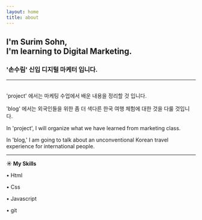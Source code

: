 ```yaml
---
layout: home
title: about
---
```


## I'm Surim Sohn,<br> I'm learning to Digital Marketing.

### '손수림' 신입 디지털 마케터 입니다.
-----
<br>
'project' 에서는 마케팅 수업에서 배운 내용을 정리할 것 입니다.

'blog' 에서는 외국인들을 위한 좀 더 색다른 한국 여행 체험에 대한 것을 다룰 것입니다.

In 'project', I will organize what we have learned from marketing class.

In 'blog,' I am going to talk about an unconventional  Korean travel experience for international people.
<br>

***
**☀️ My Skills**

• Html

• Css

• Javascript

• git
